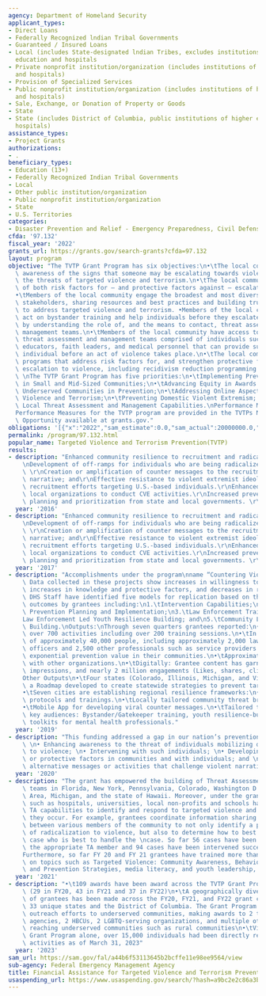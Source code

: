 ```yaml
---
agency: Department of Homeland Security
applicant_types:
- Direct Loans
- Federally Recognized lndian Tribal Governments
- Guaranteed / Insured Loans
- Local (includes State-designated lndian Tribes, excludes institutions of higher
  education and hospitals
- Private nonprofit institution/organization (includes institutions of higher education
  and hospitals)
- Provision of Specialized Services
- Public nonprofit institution/organization (includes institutions of higher education
  and hospitals)
- Sale, Exchange, or Donation of Property or Goods
- State
- State (includes District of Columbia, public institutions of higher education and
  hospitals)
assistance_types:
- Project Grants
authorizations:
- .
beneficiary_types:
- Education (13+)
- Federally Recognized Indian Tribal Governments
- Local
- Other public institution/organization
- Public nonprofit institution/organization
- State
- U.S. Territories
categories:
- Disaster Prevention and Relief - Emergency Preparedness, Civil Defense
cfda: '97.132'
fiscal_year: '2022'
grants_url: https://grants.gov/search-grants?cfda=97.132
layout: program
objective: "The TVTP Grant Program has six objectives:\n•\tThe local community has\
  \ awareness of the signs that someone may be escalating towards violence and of\
  \ the threats of targeted violence and terrorism.\n•\tThe local community has awareness\
  \ of both risk factors for – and protective factors against – escalation to violence.\n\
  •\tMembers of the local community engage the broadest and most diverse set of local\
  \ stakeholders, sharing resources and best practices and building trusted partnerships\
  \ to address targeted violence and terrorism. •Members of the local community can\
  \ act on bystander training and help individuals before they escalate to violence\
  \ by understanding the role of, and the means to contact, threat assessment, and\
  \ management teams.\n•\tMembers of the local community have access to multi-disciplinary\
  \ threat assessment and management teams comprised of individuals such as psychologists,\
  \ educators, faith leaders, and medical personnel that can provide support to an\
  \ individual before an act of violence takes place.\n•\tThe local community has\
  \ programs that address risk factors for, and strengthen protective factors against,\
  \ escalation to violence, including recidivism reduction programming.\nPriorities:\
  \ \nThe TVTP Grant Program has five priorities:\n•\tImplementing Prevention Capabilities\
  \ in Small and Mid-Sized Communities;\n•\tAdvancing Equity in Awards and Engaging\
  \ Underserved Communities in Prevention;\n•\tAddressing Online Aspects of Targeted\
  \ Violence and Terrorism;\n•\tPreventing Domestic Violent Extremism; and\n•\tEnhancing\
  \ Local Threat Assessment and Management Capabilities.\nPerformance Measures:\n\
  Performance Measures for the TVTP program are provided in the TVTPs Notice of Funding\
  \ Opportunity available at grants.gov."
obligations: '[{"x":"2022","sam_estimate":0.0,"sam_actual":20000000.0,"usa_spending_actual":20000000.0},{"x":"2023","sam_estimate":20000000.0,"sam_actual":0.0,"usa_spending_actual":19983357.78},{"x":"2024","sam_estimate":20000000.0,"sam_actual":0.0,"usa_spending_actual":17975322.44}]'
permalink: /program/97.132.html
popular_name: Targeted Violence and Terrorism Prevention(TVTP)
results:
- description: "Enhanced community resilience to recruitment and radicalization; \r\
    \nDevelopment of off-ramps for individuals who are being radicalized to violence;\
    \ \r\nCreation or amplification of counter messages to the recruitment or radicalization\
    \ narrative; and\r\nEffective resistance to violent extremist ideology and online\
    \ recruitment efforts targeting U.S.-based individuals.\r\nEnhanced capacity of\
    \ local organizations to conduct CVE activities.\r\nIncreased prevention and resilience\
    \ planning and prioritization from state and local governments. \r\n"
  year: '2016'
- description: "Enhanced community resilience to recruitment and radicalization; \r\
    \nDevelopment of off-ramps for individuals who are being radicalized to violence;\
    \ \r\nCreation or amplification of counter messages to the recruitment or radicalization\
    \ narrative; and\r\nEffective resistance to violent extremist ideology and online\
    \ recruitment efforts targeting U.S.-based individuals.\r\nEnhanced capacity of\
    \ local organizations to conduct CVE activities.\r\nIncreased prevention and resilience\
    \ planning and prioritization from state and local governments. \r\n"
  year: '2017'
- description: "Accomplishments under the program\nname “Countering Violent Extremism”:\
    \ Data collected in these projects show increases in willingness to intervene,\
    \ increases in knowledge and protective factors, and decreases in risk factors.\
    \ DHS Staff have identified five models for replication based on these positive\
    \ outcomes by grantees including:\n1.\tIntervention Capabilities;\n2.\tRegional\
    \ Prevention Planning and Implementation;\n3.\tLaw Enforcement Training;\n4.\t\
    Law Enforcement Led Youth Resilience Building; and\n5.\tCommunity Led Resilience\
    \ Building.\nOutputs:\nThrough seven quarters grantees reported:\n•\tConducting\
    \ over 700 activities including over 200 training sessions.\n•\tIn person participation\
    \ of approximately 40,000 people, including approximately 2,000 law enforcement\
    \ officers and 2,500 other professionals such as service providers that have an\
    \ exponential prevention value in their communities.\n•\tApproximately 1,300 partnerships\
    \ with other organizations.\n•\tDigitally: Grantee content has garnered 4 million\
    \ impressions, and nearly 2 million engagements (Likes, shares, clicks, etc.).\n\
    Other Outputs\n•\tFour states (Colorado, Illinois, Michigan, and Virginia) piloted\
    \ a Roadmap developed to create statewide strategies to prevent targeted violence\n\
    •\tSeven cities are establishing regional resilience frameworks:\n•\tIntervention\
    \ protocols and trainings.\n•\tLocally tailored community threat briefings.\n\
    •\tMobile App for developing viral counter messages.\n•\tTailored training to\
    \ key audiences: Bystander/Gatekeeper training, youth resilience-building curricula,\
    \ toolkits for mental health professionals."
  year: '2019'
- description: "This funding addressed a gap in our nation’s prevention capabilities:\
    \ \n• Enhancing awareness to the threat of individuals mobilizing or radicalizing\
    \ to violence; \n• Intervening with such individuals; \n• Developing resilience\
    \ or protective factors in communities and with individuals; and \n• Providing\
    \ alternative messages or activities that challenge violent narratives."
  year: '2020'
- description: "The grant has empowered the building of Threat Assessment Management\
    \ teams in Florida, New York, Pennsylvania, Colorado, Washington D.C., the Bay\
    \ Area, Michigan, and the state of Hawaii. Moreover, under the grant, local institutions\
    \ such as hospitals, universities, local non-profits and schools have developed\
    \ TA capabilities to identify and respond to targeted violence and terrorism before\
    \ they occur. For example, grantees coordinate information sharing and meetings\
    \ between various members of the community to not only identify a potential sign\
    \ of radicalization to violence, but also to determine how to best handle the\
    \ case who is best to handle the \ncase. So far 56 cases have been referred to\
    \ the appropriate TA member and 94 cases have been intervened successfully.  \n\
    Furthermore, so far FY 20 and FY 21 grantees have trained more than 5,000 individuals\
    \ on topics such as Targeted Violence: Community Awareness, Behavioral Analysis,\
    \ and Prevention Strategies, media literacy, and youth leadership, among others."
  year: '2021'
- description: "•\t109 awards have been award across the TVTP Grant Program to date\
    \ (29 in FY20, 43 in FY21 and 37 in FY22)\n•\tA geographically diverse selection\
    \ of grantees has been made across the FY20, FY21, and FY22 grant cycles, reaching\
    \ 33 unique states and the District of Columbia. The Grant Program has also prioritized\
    \ outreach efforts to underserved communities, making awards to 2 tribal government\
    \ agencies, 2 HBCUs, 2 LGBTQ-serving organizations, and multiple other organizations\
    \ reaching underserved communities such as rural communities\n•\tVia the FY20\
    \ Grant Program alone, over 15,000 individuals had been directly reached via grant-funded\
    \ activities as of March 31, 2023"
  year: '2023'
sam_url: https://sam.gov/fal/a44b6f53113645b2bcffe11e98ee9564/view
sub-agency: Federal Emergency Management Agency
title: Financial Assistance for Targeted Violence and Terrorism Prevention
usaspending_url: https://www.usaspending.gov/search/?hash=a9bc2e2c86a3b6e93b76962987520c62
---
```

